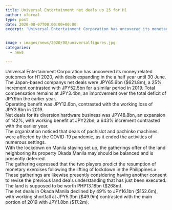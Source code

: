 ```yaml
---
title: Universal Entertainment net deals up 25 for H1
author: xforeal 
type: post
date: 2020-08-07T00:00:00+00:00
excerpt: 'Universal Entertainment Corporation has uncovered its monetary outcomes for H1 2020, with deals expanding in the a half year until 30 June '


image : images/news/2020/08/universalfigures.jpg
categories:
  - news

---
```

<p class="paragraph" style="margin: 0cm; margin-bottom: .0001pt; vertical-align: baseline;">
  <span class="normaltextrun">Universal Entertainment Corporation has uncovered its money related outcomes for H1 2020, with deals expanding in the a half year until 30 June. </span>
</p>

<p class="paragraph" style="margin: 0cm; margin-bottom: .0001pt; vertical-align: baseline;">
  <span class="normaltextrun" />
</p>

<p class="paragraph" style="margin: 0cm; margin-bottom: .0001pt; vertical-align: baseline;">
  <span class="normaltextrun">The Japan-based companys net deals were JPY65.6bn ($621.8m), a 25&percnt; increment contrasted with JPY52.5bn for a similar period in 2019. Total compensation remains at JPY3.4bn, an improvement over the total deficit of JPY9bn the earlier year. </span>
</p>

<p class="paragraph" style="margin: 0cm; margin-bottom: .0001pt; vertical-align: baseline;">
  <span class="normaltextrun" />
</p>

<p class="paragraph" style="margin: 0cm; margin-bottom: .0001pt; vertical-align: baseline;">
  <span class="normaltextrun">Operating benefit was JPY12.6bn, contrasted with the working loss of JPY3.8bn in 2019. </span><span data-ccp-props='{"134233117":true,"134233118":true,"201341983":0,"335559739":200,"335559740":240}' style="user-select: text; -webkit-user-drag: none; -webkit-tap-highlight-color: transparent;" />
</p>

<p class="paragraph" style="margin: 0cm; margin-bottom: .0001pt; vertical-align: baseline;">
  <span style="font-size: 9.0pt; font-family: 'Segoe UI',sans-serif;" />
</p>

<p class="paragraph" style="margin: 0cm; margin-bottom: .0001pt; vertical-align: baseline; user-select: text; -webkit-user-drag: none; -webkit-tap-highlight-color: transparent; overflow-wrap: break-word;">
  <span data-contrast="auto" style="user-select: text; -webkit-user-drag: none; -webkit-tap-highlight-color: transparent; font-variant-ligatures: none !important;" xml:lang="EN-GB"><span style="user-select: text; -webkit-user-drag: none; -webkit-tap-highlight-color: transparent; background-color: inherit;"><span class="normaltextrun">Net deals for its diversion hardware business was JPY48.8bn, an expansion of 142&percnt;, with working benefit at JPY22bn, a 643&percnt; increment contrasted with the earlier year. </span></span></span>
</p>

<p class="paragraph" style="margin: 0cm; margin-bottom: .0001pt; vertical-align: baseline;">
  <span class="normaltextrun" />
</p>

<p class="paragraph" style="margin: 0cm; margin-bottom: .0001pt; vertical-align: baseline;">
  <span class="normaltextrun">The organization noticed that deals of </span><span data-contrast="auto" style="user-select: text; -webkit-user-drag: none; -webkit-tap-highlight-color: transparent; font-variant-ligatures: none !important;" xml:lang="EN-GB"><span style="user-select: text; -webkit-user-drag: none; -webkit-tap-highlight-color: transparent; border-bottom: transparent; background-color: inherit; background-position-x: 0%; background-position-y: 100%;">pachislot </span></span><span data-contrast="auto" style="user-select: text; -webkit-user-drag: none; -webkit-tap-highlight-color: transparent; font-variant-ligatures: none !important;" xml:lang="EN-GB"><span style="user-select: text; -webkit-user-drag: none; -webkit-tap-highlight-color: transparent; background-color: inherit;">and pachinko machines were affected by the COVID-19 pandemic, as it ended the activities of numerous settings. </span></span><span data-ccp-props='{"134233117":true,"134233118":true,"201341983":0,"335559739":200,"335559740":240}' style="user-select: text; -webkit-user-drag: none; -webkit-tap-highlight-color: transparent;"><span class="eop" /></span>
</p>

<p class="paragraph" style="margin: 0cm; margin-bottom: .0001pt; vertical-align: baseline;">
  <span style="font-size: 9.0pt; font-family: 'Segoe UI',sans-serif;" />
</p>

<p class="paragraph" style="margin: 0cm; margin-bottom: .0001pt; vertical-align: baseline; user-select: text; -webkit-user-drag: none; -webkit-tap-highlight-color: transparent; overflow-wrap: break-word;">
  <span data-contrast="auto" style="user-select: text; -webkit-user-drag: none; -webkit-tap-highlight-color: transparent; font-variant-ligatures: none !important;" xml:lang="EN-GB"><span style="user-select: text; -webkit-user-drag: none; -webkit-tap-highlight-color: transparent; background-color: inherit;"><span class="normaltextrun">With the lockdown on Manila staying set up, the gatherings offer of the land neighboring its property Okada Manila may should be balanced and is presently deferred. </span></span></span>
</p>

<p class="paragraph" style="margin: 0cm; margin-bottom: .0001pt; vertical-align: baseline;">
  <span class="normaltextrun" />
</p>

<p class="paragraph" style="margin: 0cm; margin-bottom: .0001pt; vertical-align: baseline;">
  <span class="normaltextrun">The gathering expressed that the two players predict the resumption of monetary exercises following the lifting of lockdown in the Philippines.&#187; </span>
</p>

<p class="paragraph" style="margin: 0cm; margin-bottom: .0001pt; vertical-align: baseline;">
  <span class="normaltextrun" />
</p>

<p class="paragraph" style="margin: 0cm; margin-bottom: .0001pt; vertical-align: baseline;">
  <span class="normaltextrun">These gatherings are likewise presently considering having another consent to revise the previous land deals understanding that has just been executed. The land is supposed to be worth PHP13.18bn ($268m). </span><span data-ccp-props='{"134233117":true,"134233118":true,"201341983":0,"335559739":200,"335559740":240}' style="user-select: text; -webkit-user-drag: none; -webkit-tap-highlight-color: transparent;" />
</p>

<p class="paragraph" style="margin: 0cm; margin-bottom: .0001pt; vertical-align: baseline;">
  <span style="font-size: 9.0pt; font-family: 'Segoe UI',sans-serif;" />
</p>

<p class="paragraph" style="margin: 0cm; margin-bottom: .0001pt; vertical-align: baseline; user-select: text; -webkit-user-drag: none; -webkit-tap-highlight-color: transparent; overflow-wrap: break-word;">
  <span data-contrast="auto" style="user-select: text; -webkit-user-drag: none; -webkit-tap-highlight-color: transparent; font-variant-ligatures: none !important;" xml:lang="EN-GB"><span style="user-select: text; -webkit-user-drag: none; -webkit-tap-highlight-color: transparent; background-color: inherit;"><span class="normaltextrun">The net deals in Okada Manila declined by 49&percnt; to JPY16.1bn ($152.6m), with working shortfall at JPY5.3bn ($49.9m) contrasted with the main portion of 2019 with JPY1.8bn ($17.2m). </span></span></span><span data-ccp-props='{"134233117":true,"134233118":true,"201341983":0,"335559739":200,"335559740":240}' style="user-select: text; -webkit-user-drag: none; -webkit-tap-highlight-color: transparent;"><span class="eop" /></span>
</p>